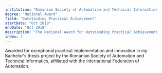 ```yaml
---
institution: "Romanian Society of Automation and Technical Informatics (SRAIT)"
degree: "National Award"
field: "Outstanding Practical Achievement"
startDate: "Oct 2018"
endDate: "Oct 2018"
description: "The National Award for Outstanding Practical Achievement of the Bachelor's Project, International Federation of Automation"
index: 2
---
```


Awarded for exceptional practical implementation and innovation in my Bachelor's thesis project by the Romanian Society of Automation and Technical Informatics, affiliated with the International Federation of Automation.
